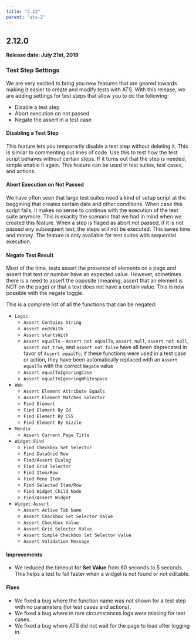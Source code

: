 ```yaml
---
title: "2.12"
parent: "ats-2"
---
```


## 2.12.0

**Release date: July 21st, 2019**

### Test Step Settings

We are very excited to bring you new features that are geared towards making it easier to create and modify tests with ATS. With this release, we are adding settings for test steps that allow you to do the following:

* Disable a test step
* Abort execution on not passed
* Negate the assert in a test case 

#### Disabling a Test Step

This feature lets you temporarily disable a test step without deleting it. This is similar to commenting out lines of code. Use this to test how the test script behaves without certain steps. If it turns out that the step is needed, simple enable it again. This feature can be used in test suites, test cases, and actions.

#### Abort Execution on Not Passed

We have often seen that large test suites need a kind of setup script at the beggining that creates certain data and other conditions. When case this script fails, it makes no sense to continue with the execution of the test suite anymore. This is exaclty the scenario that we had in mind when we created this feature. When a step is flaged as abort not passed, if it is not passed any subsequent test, the steps will not be executed. This saves time and money. The feature is only available for test suites with sequential execution.

#### Negate Test Result

Most of the time, tests assert the presence of elements on a page and assert that text or number have an expected value. However, sometimes there is a need to assert the opposite (meaning, assert that an element is NOT on the page) or that a text does not have a certain value. This is now possible with the negate toggle. 

This is a complete list of all the functions that can be negated:

* `Logic`
    * `Assert Contains String`
    * `Assert endsWith`
    * `Assert startsWith`
    * `Assert equalTo` – `Assert not equalTo`, `assert null`, `assert not null`, `assert not true`, and `assert not false` have all been deprecated in favor of `Assert equalTo`; if these functions were used in a test case or action, they have been automatically replaced with an `Assert equalTo` with the correct `Negate` value
    * `Assert equalToIgnoringCase`
    * `Assert equalToIgnoringWhitespace`
* `Web`
    * `Assert Element Attribute Equals`
    * `Assert Element Matches Selector`
    * `Find Element`
    * `Find Element By Id`
    * `Find Element By CSS`
    * `Find Element By Sizzle`
* `Mendix`
    * `Assert Current Page Title`
* `Widget:Find`
    * `Find Checkbox Set Selector`
    * `Find DataGrid Row`
    * `Find/Assert Dialog`
    * `Find Grid Selector`
    * `Find Item/Row`
    * `Find Menu Item`
    * `Find Selected Item/Row`
    * `Find Widget Child Node`
    * `Find/Assert Widget`
* `Widget:Assert`
    * `Assert Active Tab Name`
    * `Assert Checkbox Set Selector Value`
    * `Assert Checkbox Value`
    * `Assert Grid Selector Value`
    * `Assert Simple Checkbox Set Selector Value`
    * `Assert Validation Message`

#### Improvements

* We reduced the timeout for **Set Value** from 60 seconds to 5 seconds. This helps a test to fail faster when a widget is not found or not editable.

#### Fixes

* We fixed a bug where the function name was not shown for a test step with no parameters (for test cases and actions). 
* We fixed a bug where in rare circumstances logs were missing for test cases.
* We fixed a bug where ATS did not wait for the page to load after logging in.
